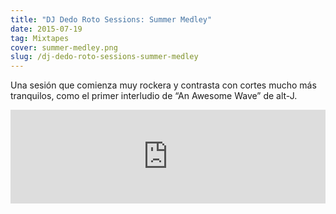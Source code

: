 ```yaml
---
title: "DJ Dedo Roto Sessions: Summer Medley"
date: 2015-07-19
tag: Mixtapes
cover: summer-medley.png
slug: /dj-dedo-roto-sessions-summer-medley
---
```


Una sesión que comienza muy rockera y contrasta con cortes mucho más tranquilos, como el primer interludio de “An Awesome Wave” de <nobr>alt-J</nobr>.

<iframe width="100%" src="https://www.mixcloud.com/widget/iframe/?hide_cover=1&hide_artwork=1&feed=%2Fdjdedoroto%2Fsummer-medley%2F" frameborder="0" ></iframe>
